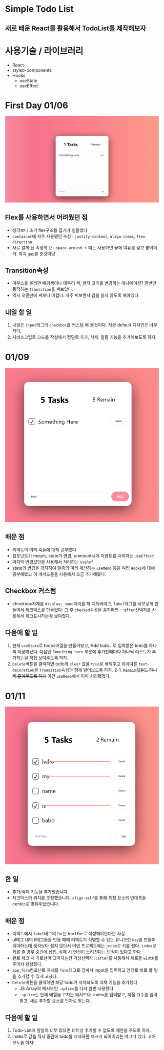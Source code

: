 # Simple Todo List

## 새로 배운 React를 활용해서 TodoList를 제작해보자

# 사용기술 / 라이브러리
- React
- styled-components
- Hooks
    - useState
    - useEffect

# First Day 01/06
<img src="./images/first_day.gif">

## Flex를 사용하면서 어려웠던 점
- 생각보다 초기 flex구조를 잡기가 힘들었다
- `container`에 자주 사용됐던 속성 : `justify-content`, `align-items`, `flex-direction`
- 새로 알게 된 속성의 `값` : `space-around` -> 예는 사용하면 끝에 여유를 갖고 붙이더라. 마치 `gap`을 준것마냥

## Transition속성
- 마우스를 올리면 배경색이나 테두리 색, 글자 크기를 변경하는 애니메이션? 한번만 동작하는 `Transition`을 써보았다. 
- 역시 오랜만에 써보니 어렵다. 자주 써보면서 감을 잃지 않도록 해야겠다.

## 내일 할 일
1. 내일은 `input`태그의 `checkbox`를 커스텀 해 볼것이다. 지금 default 디자인은 너무 작다. 
2. 자바스크립트 코드를 작성해서 정말로 추가, 삭제, 알림 기능을 추가해보도록 하자.

# 01/09
<img src="./images/second.png"/>

## 배운 점
- 리액트의 여러 훅들에 대해 공부했다. 
- 컴포넌트가 mount, state가 변경, unmount시에 이벤트를 처리하는 `useEffect`
- 마지막 변경값만을 사용해서 처리하는 `useRef`
- state의 변경을 감지하여 일종의 미리 계산하는 `useMemo` 등등 여러 `Hooks`에 대해 공부해봤고 이 메서드들을 사용해서 조금 추가해봤다.

## Checkbox 커스텀
- checkbox자체를 `display: none`처리를 해 지워버리고, `label`태그를 네모낳게 만들어서 체크박스를 만들었다. 그 후 `checked`속성을 감지하면 `::after`선택자를 사용해서 체크표시하는걸 보여줬다.

## 다음에 할 일
1. 현재 `useState`로 todos배열을 만들어놨고, Add todo...로 입력받은 todo를 하나씩 저장해놨다. 다음엔 `Something here` 부분에 추가할때마다 하나씩 리스트가 추가되는걸 직접 보여주도록 하자.
2. `Delete`버튼을 클릭하면 todo의 `clear` 값을 `true`로 바꿔주고 이에따른 `text-decoration`을 `Transition`속성과 함께 넣어보도록 하자.
2-1. <del>`Remain`값들도 하나씩 줄여주도록 하자</del> 이건 `useMemo`에서 이미 처리됐겠다.

# 01/11
<img src="./images/third.png"/>

## 한 일
- 추가/삭제 기능을 추가했습니다.
- 체크박스의 위치를 조정했습니다. `align-self`를 통해 특정 요소의 반대측을 center로 맞춰주었습니다.

## 배운 점
- 리액트에서 `label`태그의 for는 `htmlFor`로 작성해야한다는 사실
- ul태그 내의 li태그들을 만들 때에 리액트가 식별할 수 있는 유니크한 `key`를 만들어 줘야하는데 생각보다 쉽지 않아서 이번 프로젝트에는 `index`로 키를 줬다. `index`로 키를 줄 경우 중간에 삽입, 삭제 시 연산이 느려진다는 단점이 있다고 한다.
- 완료 체크 시 가로선이 그어지는건 가상선택자`::after`를 사용해서 새로운 `width`를 주어서 완성했다. 
- `app_form`컴포넌트 자체를 `form`태그로 감싸서 input을 입력하고 엔터로 바로 할 일을 추가할 수 있게 고쳤다.
- `Delete`버튼을 클릭하면 해당 todo가 삭제되도록 삭제 기능을 추가했다.
    - JS Array의 메서드인 `.splice`를 다시 한번 사용했다
    - `.splice`는 현재 배열을 고치는 메서드다. index를 입력받고, 지울 개수를 입력받고, 새로 추가할 요소를 인자로 받는다.

## 다음에 할 일
1. Todo-List에 할일이 너무 많으면 더이상 추가할 수 없도록 제한을 주도록 하자.
2. index로 값을 줘서 중간에 todo를 삭제하면 체크가 되어버리는 버그가 있다. 고쳐보도롥 하자!
